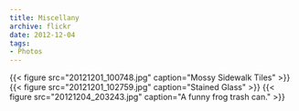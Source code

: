 ```yaml
---
title: Miscellany
archive: flickr
date: 2012-12-04
tags:
- Photos
---
```

{{< figure src="20121201_100748.jpg" caption="Mossy Sidewalk Tiles" >}}
{{< figure src="20121201_102759.jpg" caption="Stained Glass" >}}
{{< figure src="20121204_203243.jpg" caption="A funny frog trash can." >}}
